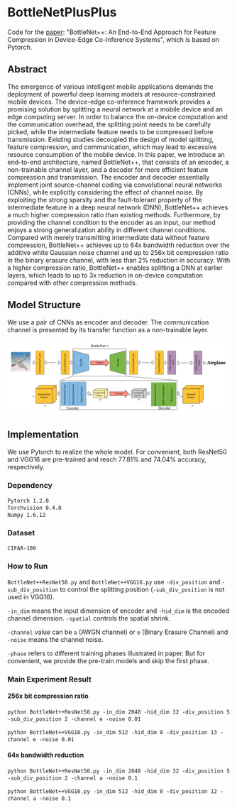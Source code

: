 # BottleNetPlusPlus

Code for the [paper](https://arxiv.org/abs/1910.14315): "BottleNet++: An End-to-End Approach for Feature Compression in Device-Edge Co-Inference Systems", which is based on Pytorch.

## Abstract

The emergence of various intelligent mobile applications demands the deployment of powerful deep learning models at resource-constrained mobile devices. The device-edge co-inference framework provides a promising solution by splitting a neural network at a mobile device and an edge computing server. In order to balance the on-device computation and the communication overhead, the splitting point needs to be carefully picked, while the intermediate feature needs to be compressed before transmission. Existing studies decoupled the design of model splitting, feature compression, and communication, which may lead to excessive resource consumption of the mobile device. In this paper, we introduce an end-to-end architecture, named BottleNet++, that consists of an encoder, a non-trainable channel layer, and a decoder for more efficient feature compression and transmission. The encoder and decoder essentially implement joint source-channel coding via convolutional neural networks (CNNs), while explicitly considering the effect of channel noise. By exploiting the strong sparsity and the fault-tolerant property of the intermediate feature in a deep neural network (DNN), BottleNet++ achieves a much higher compression ratio than existing methods. Furthermore, by providing the channel condition to the encoder as an input, our method enjoys a strong generalization ability in different channel conditions. Compared with merely transmitting intermediate data without feature compression, BottleNet++ achieves up to 64x bandwidth reduction over the additive white Gaussian noise channel and up to 256x bit compression ratio in the binary erasure channel, with less than 2\% reduction in accuracy. With a higher compression ratio, BottleNet++ enables splitting a DNN at earlier layers, which leads to up to 3x reduction in on-device computation compared with other compression methods.

## Model Structure

We use a pair of CNNs as encoder and decoder. The communication channel is presented by its transfer function as a non-trainable layer.

![avatar](./encoder_and_decoder.png)

## Implementation

We use Pytorch to realize the whole model. For convenient, both ResNet50 and VGG16 are pre-trained and reach 77.81% and 74.04% accuracy, respectively.

### Dependency

```
Pytorch 1.2.0
Torchvision 0.4.0
Numpy 1.6.12
```

### Dataset

```
CIFAR-100
```
### How to Run

`BottleNet++ResNet50.py` and `BottleNet++VGG16.py` use `-div_position` and `-sub_div_position` to control the splitting position (`-sub_div_position` is not used in VGG16).

`-in_dim` means the input dimension of encoder and `-hid_dim` is the encoded channel dimension. `-spatial` controls the spatial shrink.

`-channel` value can be `a` (AWGN channel) or `e` (Binary Erasure Channel) and `-noise` means the channel noise.

`-phase` refers to different training phases illustrated in paper. But for convenient, we provide the pre-train models and skip the first phase.

### Main Experiment Result

#### 256x bit compression ratio

```
python BottleNet++ResNet50.py -in_dim 2048 -hid_dim 32 -div_position 5 -sub_div_position 2 -channel e -noise 0.01
```
```
python BottleNet++VGG16.py -in_dim 512 -hid_dim 8 -div_position 13 -channel e -noise 0.01
```

#### 64x bandwidth reduction
```
python BottleNet++ResNet50.py -in_dim 2048 -hid_dim 32 -div_position 5 -sub_div_position 2 -channel a -noise 0.1
```
```
python BottleNet++VGG16.py -in_dim 512 -hid_dim 8 -div_position 12 -channel a -noise 0.1
```


